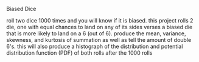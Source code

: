 
Biased Dice

roll two dice 1000 times and you will know if it is biased. this project rolls 2 die, one with equal chances to land on any of its sides verses a biased die that is more likely to land on a 6 (out of 6). produce the mean, variance, skewness, and kurtosis of summation as well as tell the amount of double 6's. this will also produce a histograph of the distribution and potential distribution function (PDF) of both rolls after the 1000 rolls


